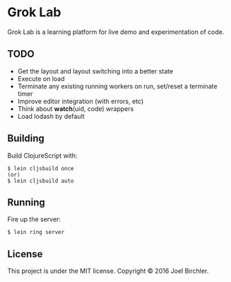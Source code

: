 # Grok Lab

Grok Lab is a learning platform for live demo and experimentation of code.

## TODO

- Get the layout and layout switching into a better state
- Execute on load
- Terminate any existing running workers on run, set/reset a terminate timer
- Improve editor integration (with errors, etc)
- Think about __watch__(uid, code) wrappers
- Load lodash by default


## Building

Build ClojureScript with:

    $ lein cljsbuild once
    (or)
    $ lein cljsbuild auto


## Running

Fire up the server:

    $ lein ring server


## License

This project is under the MIT license.
Copyright © 2016 Joel Birchler.
